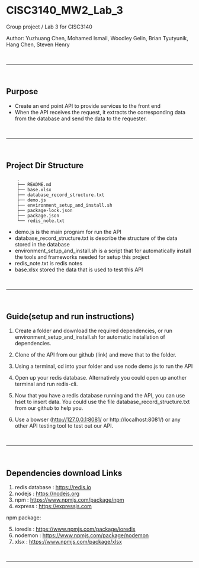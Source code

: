 # CISC3140_MW2_Lab_3

Group project / Lab 3 for CISC3140

Author: 
    Yuzhuang Chen, Mohamed Ismail, Woodley Gelin, Brian Tyutyunik, Hang Chen, Steven Henry

<br>
<hr>
<br>

## Purpose

- Create an end point API to provide services to the front end
- When the API receives the request, it extracts the corresponding data from the database and send the data to the requester.

<br>
<hr>
<br>

## Project Dir Structure

```text
    .
    ├── README.md
    ├── base.xlsx
    ├── database_record_structure.txt
    ├── demo.js
    ├── environment_setup_and_install.sh
    ├── package-lock.json
    ├── package.json
    └── redis_note.txt
```

- demo.js is the main program for run the API
- database_record_structure.txt is describe the structure of the data stored in the database
- environment_setup_and_install.sh is a script that for automatically install the tools and frameworks needed for setup this project
- redis_note.txt is redis notes
- base.xlsx stored the data that is used to test this API

<br>
<hr>
<br>

## Guide(setup and run instructions)

1. Create a folder and download the required dependencies, or run environment_setup_and_install.sh for automatic installation of dependencies.

2. Clone of the API from our github (link) and move that to the folder.

3. Using a terminal, cd into your folder and use node demo.js to run the API

4. Open up your redis database. Alternatively you could open up another terminal and run redis-cli.

5. Now that you have a redis database running and the API, you can use hset to insert data. You could use the file database_record_structure.txt from our github to help you.

6. Use a bowser (http://127.0.0.1:8081/ or http://localhost:8081/)  or any other API testing tool to test out our API.

<br>
<hr>
<br>

## Dependencies download Links

1. redis database : https://redis.io
2. nodejs : https://nodejs.org
3. npm : https://www.npmjs.com/package/npm
4. express : https://expressjs.com

npm package:

5. ioredis : https://www.npmjs.com/package/ioredis
6. nodemon : https://www.npmjs.com/package/nodemon
7. xlsx : https://www.npmjs.com/package/xlsx

<br>
<hr>
<br>